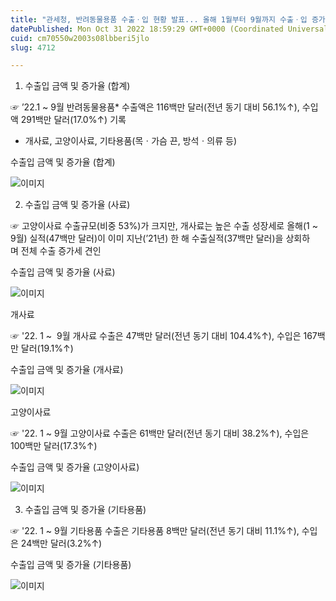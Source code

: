 ```yaml
---
title: "관세청, 반려동물용품 수출ㆍ입 현황 발표... 올해 1월부터 9월까지 수출ㆍ입 증가"
datePublished: Mon Oct 31 2022 18:59:29 GMT+0000 (Coordinated Universal Time)
cuid: cm70550w2003s08lbberi5jlo
slug: 4712

---
```



1. 수출입 금액 및 증가율 (합계)

☞ ’22.1 ~ 9월 반려동물용품* 수출액은 116백만 달러(전년 동기 대비 56.1%↑), 수입액 291백만 달러(17.0%↑) 기록

* 개사료, 고양이사료, 기타용품(목ㆍ가슴 끈, 방석ㆍ의류 등)

수출입 금액 및 증가율 (합계)

![이미지](https://cdn.hashnode.com/res/hashnode/image/upload/v1739257712158/3a233981-ad94-4e26-8bba-3e9efb62f02b.png)

2. 수출입 금액 및 증가율 (사료)

☞ 고양이사료 수출규모(비중 53%)가 크지만, 개사료는 높은 수출 성장세로 올해(1 ~ 9월) 실적(47백만 달러)이 이미 지난(’21년) 한 해 수출실적(37백만 달러)을 상회하며 전체 수출 증가세 견인

수출입 금액 및 증가율 (사료)

![이미지](https://cdn.hashnode.com/res/hashnode/image/upload/v1739257713530/522620a1-779f-4018-b079-04827e6ca0bd.png)

개사료

☞ '22. 1 ~  9월 개사료 수출은 47백만 달러(전년 동기 대비 104.4%↑), 수입은 167백만 달러(19.1%↑)

수출입 금액 및 증가율 (개사료)

![이미지](https://cdn.hashnode.com/res/hashnode/image/upload/v1739257714942/843f4c76-c1ce-48e4-9452-40cef4dec703.png)

고양이사료

☞ '22. 1 ~ 9월 고양이사료 수출은 61백만 달러(전년 동기 대비 38.2%↑), 수입은 100백만 달러(17.3%↑)

수출입 금액 및 증가율 (고양이사료)

![이미지](https://cdn.hashnode.com/res/hashnode/image/upload/v1739257716394/3011abb9-06da-40be-a62d-14413bbcb280.png)

3. 수출입 금액 및 증가율 (기타용품)

☞ '22. 1 ~ 9월 기타용품 수출은 기타용품 8백만 달러(전년 동기 대비 11.1%↑), 수입은 24백만 달러(3.2%↑)

수출입 금액 및 증가율 (기타용품)

![이미지](https://cdn.hashnode.com/res/hashnode/image/upload/v1739257717880/c6c406ca-cf04-4f24-ba3a-d3dfcfd4f254.png)